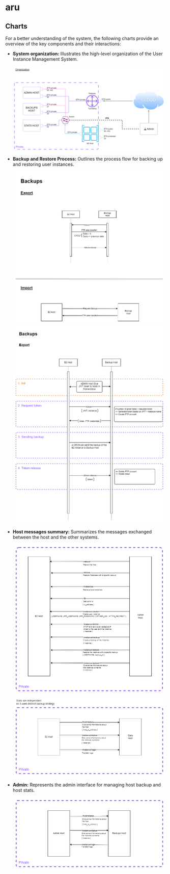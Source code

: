 # aru

## Charts

For a better understanding of the system, the following charts provide an overview of the key components and their
interactions:

- **System organization:** Illustrates the high-level organization of the User Instance Management System.</br>
    <div style="text-align:center"><img src="doc/organization.png"  alt="Organization"/></div>

- **Backup and Restore Process:** Outlines the process flow for backing up and restoring user instances.</br>
    <div style="text-align:center"><img src="doc/hosts_message_summary_from_b2_to_backup.png"  alt="Backups"/></div>
    <div style="text-align:center"><img src="doc/backups_process.png"  alt="Backups process"/></div>

- **Host messages summary:** Summarizes the messages exchanged between the host and the other systems.</br>
    <div style="text-align:center"><img src="doc/hosts_message_summary_from_b2_to_admin.png"  alt="Host messages summary"/></div>
    <div style="text-align:center"><img src="doc/hosts_message_summary_from_b2_to_stats.png"  alt="Host messages summary"/></div>

- **Admin:** Represents the admin interface for managing host backup and host stats.</br>
    <div style="text-align:center"><img src="doc/hosts_message_summary_from_admin_to_backups.png"  alt="Admin"/></div>
